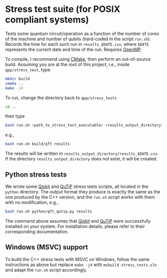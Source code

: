 # Stress test suite (for POSIX compliant systems) 

Tests some quantum circuit/operation as a function of the number of cores of
the machine and number of qubits (hard-coded in the script `run.sh`). Records 
the time for each such run in `results_$DATE.csv`, where `$DATE` represents the 
current date and time of the run. Requires [OpenMP](http://openmp.org/).

To compile, I recommend using [CMake](http://www.cmake.org), then perform an
out-of-source build. Assuming you are at the root of this project, i.e., inside 
`qpp/stress_test`, type

```bash
mkdir build
cmake ..
make -j4
```

To run, change the directory back to `qpp/stress_tests` 

```bash
cd ..
```

then type

```bash
bash run.sh <path_to_stress_test_executable> <results_output_directory>
```

e.g.,

```bash
bash run.sh build/qft results
```

The results will be written in `results_output_directory/results_$DATE.csv`. If 
the directory `results_output_directory` does not exist, it will be created.

## Python stress tests

We wrote some [Qiskit](https://qiskit.org/) and [QuTiP](http://qutip.org/) stress 
tests scripts, all located in the `python` directory. The output format they produce is 
exactly the same as the one produced by the C++ version, and the `run.sh` script 
works with them with no modification, e.g.,

```bash
bash run.sh python/qft_qutip.py results
```

The command above assumes that [Qiskit](https://qiskit.org/) and 
[QuTiP](http://qutip.org/) were successfully installed on your system.
For installation details, please refer to their corresponding documentation.

## Windows (MSVC) support

To build the C++ stress tests with MSVC on Windows, follow the same instructions
as above but replace `make -j4` with `msbuild stress_tests.sln` and adapt the
`run.sh` script accordingly.
